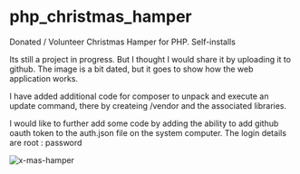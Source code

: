 # php_christmas_hamper
Donated / Volunteer Christmas Hamper for PHP. Self-installs

Its still a project in progress. But I thought I would share it by uploading it to github.
The image is a bit dated, but it goes to show how the web application works.

I have added additional code for composer to unpack and execute an update command, there by createing /vendor and the associated libraries.

I would like to further add some code by adding the ability to add github oauth token to the auth.json file on the system computer. The login details are root : password

![x-mas-hamper](https://user-images.githubusercontent.com/6217010/214609801-8e2ce2c6-28a1-4e52-9c4f-e9cae5c2be5e.gif)
